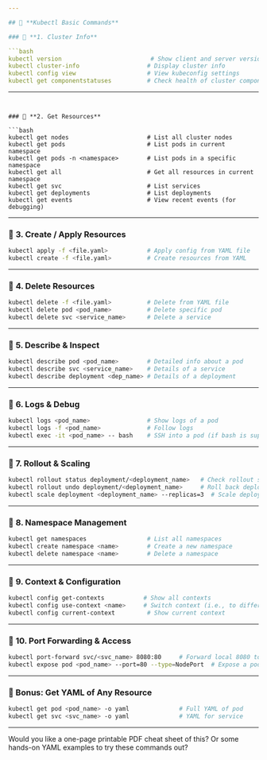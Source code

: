 ```yaml
---

## 🧰 **Kubectl Basic Commands**

### 🔹 **1. Cluster Info**

```bash
kubectl version                         # Show client and server version
kubectl cluster-info                   # Display cluster info
kubectl config view                    # View kubeconfig settings
kubectl get componentstatuses          # Check health of cluster components
```

---
```


### 🔹 **2. Get Resources**

```bash
kubectl get nodes                      # List all cluster nodes
kubectl get pods                       # List pods in current namespace
kubectl get pods -n <namespace>        # List pods in a specific namespace
kubectl get all                        # Get all resources in current namespace
kubectl get svc                        # List services
kubectl get deployments                # List deployments
kubectl get events                     # View recent events (for debugging)
```

---

### 🔹 **3. Create / Apply Resources**

```bash
kubectl apply -f <file.yaml>           # Apply config from YAML file
kubectl create -f <file.yaml>          # Create resources from YAML
```

---

### 🔹 **4. Delete Resources**

```bash
kubectl delete -f <file.yaml>          # Delete from YAML file
kubectl delete pod <pod_name>          # Delete specific pod
kubectl delete svc <service_name>      # Delete a service
```

---

### 🔹 **5. Describe & Inspect**

```bash
kubectl describe pod <pod_name>        # Detailed info about a pod
kubectl describe svc <service_name>    # Details of a service
kubectl describe deployment <dep_name> # Details of a deployment
```

---

### 🔹 **6. Logs & Debug**

```bash
kubectl logs <pod_name>                # Show logs of a pod
kubectl logs -f <pod_name>             # Follow logs
kubectl exec -it <pod_name> -- bash    # SSH into a pod (if bash is supported)
```

---

### 🔹 **7. Rollout & Scaling**

```bash
kubectl rollout status deployment/<deployment_name>   # Check rollout status
kubectl rollout undo deployment/<deployment_name>     # Roll back deployment
kubectl scale deployment <deployment_name> --replicas=3  # Scale deployment
```

---

### 🔹 **8. Namespace Management**

```bash
kubectl get namespaces                 # List all namespaces
kubectl create namespace <name>        # Create a new namespace
kubectl delete namespace <name>        # Delete a namespace
```

---

### 🔹 **9. Context & Configuration**

```bash
kubectl config get-contexts           # Show all contexts
kubectl config use-context <name>     # Switch context (i.e., to different cluster)
kubectl config current-context         # Show current context
```

---

### 🔹 **10. Port Forwarding & Access**

```bash
kubectl port-forward svc/<svc_name> 8080:80     # Forward local 8080 to pod/service port 80
kubectl expose pod <pod_name> --port=80 --type=NodePort  # Expose a pod as a service
```

---

### 📄 Bonus: Get YAML of Any Resource

```bash
kubectl get pod <pod_name> -o yaml              # Full YAML of pod
kubectl get svc <svc_name> -o yaml              # YAML for service
```

---

Would you like a one-page printable PDF cheat sheet of this? Or some hands-on YAML examples to try these commands out?
